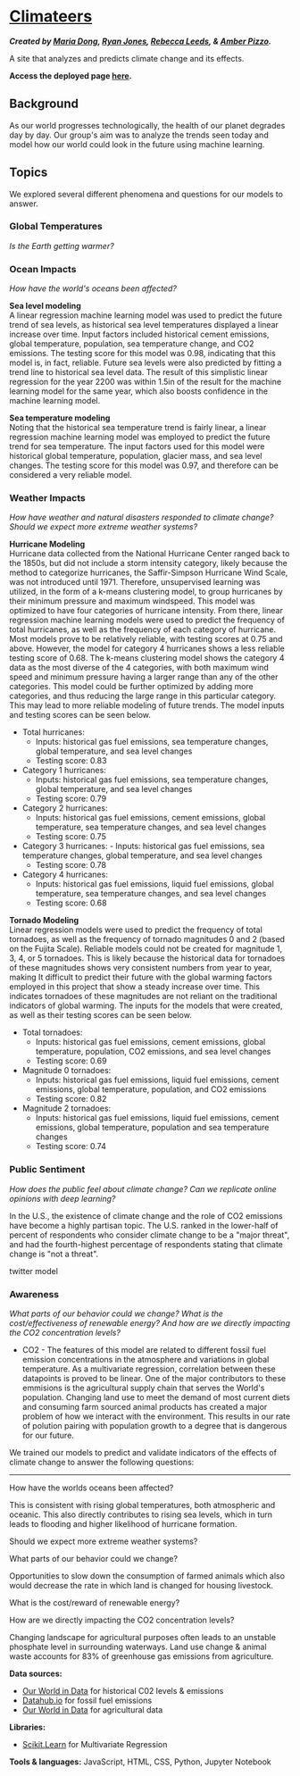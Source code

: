 # [Climateers](#)
**_Created by [Maria Dong](https://github.com/mariajdong), [Ryan Jones](https://github.com/Jonsey1696), [Rebecca Leeds](https://github.com/rmoesw01), & [Amber Pizzo](https://github.com/apizzo1)._**

A site that analyzes and predicts climate change and its effects.

**Access the deployed page [here](#).**

## Background
As our world progresses technologically, the health of our planet degrades day by day. Our group's aim was to analyze the trends seen today and model how our world could look in the future using machine learning.

## Topics
We explored several different phenomena and questions for our models to answer.

### Global Temperatures
_Is the Earth getting warmer?_


### Ocean Impacts
_How have the world's oceans been affected?_

**Sea level modeling**  
A linear regression machine learning model was used to predict the future trend of sea levels, as historical sea level temperatures displayed a linear increase over time. Input factors included historical cement emissions, global temperature, population, sea temperature change, and CO2 emissions. The testing score for this model was 0.98, indicating that this model is, in fact, reliable. Future sea levels were also predicted by fitting a trend line to historical sea level data. The result of this simplistic linear regression for the year 2200 was within 1.5in of the result for the machine learning model for the same year, which also boosts confidence in the machine learning model.

**Sea temperature modeling**  
Noting that the historical sea temperature trend is fairly linear, a linear regression machine learning model was employed to predict the future trend for sea temperature. The input factors used for this model were historical global temperature, population, glacier mass, and sea level changes. The testing score for this model was 0.97, and therefore can be considered a very reliable model. 

### Weather Impacts
_How have weather and natural disasters responded to climate change? Should we expect more extreme weather systems?_

**Hurricane Modeling**  
Hurricane data  collected from the National Hurricane Center ranged back to the 1850s, but did not include a storm intensity category, likely because the method to categorize hurricanes, the Saffir-Simpson Hurricane Wind Scale, was not introduced until 1971. Therefore, unsupervised learning was utilized, in the form of a k-means clustering model, to group hurricanes by their minimum pressure and maximum windspeed. This model was optimized to have four categories of hurricane intensity. From there, linear regression machine learning models were used to predict the frequency of total hurricanes, as well as the frequency of each category of hurricane. Most models prove to be relatively reliable, with testing scores at 0.75 and above. However, the model for category 4 hurricanes shows a less reliable testing score of 0.68. The k-means clustering model shows the category 4 data as the most diverse of the 4 categories, with both maximum wind speed and minimum pressure having a larger range than any of the other categories. This model could be further optimized by adding more categories, and thus reducing the large range in this particular category.  This may lead to more reliable modeling of future trends. The model inputs and testing scores can be seen below. 
- Total hurricanes:
    - Inputs: historical gas fuel emissions, sea temperature changes, global temperature, and sea level changes
    - Testing score: 0.83
- Category 1 hurricanes: 
    - Inputs: historical gas fuel emissions, sea temperature changes, global temperature, and sea level changes
    - Testing score: 0.79
- Category 2 hurricanes:
    - Inputs: historical gas fuel emissions, cement emissions, global temperature, sea temperature changes, and sea level changes
    - Testing score: 0.75
- Category 3 hurricanes: 
		- Inputs: historical gas fuel emissions, sea temperature changes, global temperature, and sea level changes  
    - Testing score: 0.78
- Category 4 hurricanes:  
    - Inputs: historical gas fuel emissions, liquid fuel emissions, global temperature, sea temperature changes, and sea level changes  
    - Testing score: 0.68

**Tornado Modeling**  
Linear regression models were used to predict the frequency of total tornadoes, as well as the frequency of tornado magnitudes 0 and 2 (based on the Fujita Scale). Reliable models could not be created for magnitude 1, 3, 4, or 5 tornadoes. This is likely because the historical data for tornadoes of these magnitudes shows very consistent numbers from year to year, making It difficult to predict their future with the global warming factors employed in this project that show a steady increase over time. This indicates tornadoes of these magnitudes are not reliant on the traditional indicators of global warming. The inputs for the models that were created, as well as their testing scores can be seen below. 
- Total tornadoes:
    - Inputs: historical gas fuel emissions, cement emissions, global temperature, population, CO2 emissions, and sea level changes
    - Testing score: 0.69
- Magnitude 0 tornadoes: 
    - Inputs: historical gas fuel emissions, liquid fuel emissions, cement emissions, global temperature, population, and CO2 emissions
    - Testing score: 0.82
- Magnitude 2 tornadoes:
    - Inputs: historical gas fuel emissions, liquid fuel emissions, cement emissions, global temperature, population and sea temperature changes 
    - Testing score: 0.74

### Public Sentiment
_How does the public feel about climate change? Can we replicate online opinions with deep learning?_

In the U.S., the existence of climate change and the role of CO2 emissions have become a highly partisan topic. The U.S. ranked in the lower-half of percent of respondents who consider climate change to be a "major threat", and had the fourth-highest percentage of respondents stating that climate change is "not a threat".

twitter model

### Awareness
_What parts of our behavior could we change? What is the cost/effectiveness of renewable energy? And how are we directly impacting the CO2 concentration levels?_
* CO2 - The features of this model are related to different fossil fuel emission concentrations in the atmosphere and variations in global temperature. As a multivariate regression, correlation between these datapoints is proved to be linear. One of the major contributors to these emmisions is the agricultural supply chain that serves the World's population. Changing land use to meet the demand of most current diets and consuming farm sourced animal products has created a major problem of how we interact with the environment. This results in our rate of polution pairing with population growth to a degree that is dangerous for our future.

We trained our models to predict and validate indicators of the effects of climate change to answer the following questions:

---


How have the worlds oceans been affected?

This is consistent with rising global temperatures, both atmospheric and oceanic. This also directly contributes to rising sea levels, which in turn leads to flooding and higher likelihood of hurricane formation.


Should we expect more extreme weather systems?

What parts of our behavior could we change?

Opportunities to slow down the consumption of farmed animals which also would decrease the rate in which land is changed for housing livestock.


What is the cost/reward of renewable energy?

How are we directly impacting the CO2 concentration levels?

Changing landscape for agricultural purposes often leads to an unstable phosphate level in surrounding waterways. Land use change & animal waste accounts for 83% of greenhouse gas emissions from agriculture.

**Data sources:**
* [Our World in Data](https://ourworldindata.org/co2-and-other-greenhouse-gas-emissions) for historical C02 levels & emissions
* [Datahub.io](https://datahub.io/core/co2-fossil-global) for fossil fuel emissions
* [Our World in Data](https://ourworldindata.org/environmental-impacts-of-food) for agricultural data

**Libraries:**
* [Scikit.Learn](https://scikit-learn.org/stable/modules/generated/sklearn.linear_model.LinearRegression.html) for Multivariate Regression

**Tools & languages:** JavaScript, HTML, CSS, Python, Jupyter Notebook

